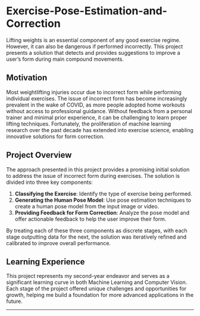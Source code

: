 # Exercise-Pose-Estimation-and-Correction

Lifting weights is an essential component of any good exercise regime. However, it can also be dangerous if performed incorrectly. This project presents a solution that detects and provides suggestions to improve a user’s form during main compound movements.

## Motivation

Most weightlifting injuries occur due to incorrect form while performing individual exercises. The issue of incorrect form has become increasingly prevalent in the wake of COVID, as more people adopted home workouts without access to professional guidance. Without feedback from a personal trainer and minimal prior experience, it can be challenging to learn proper lifting techniques. Fortunately, the proliferation of machine learning research over the past decade has extended into exercise science, enabling innovative solutions for form correction.

## Project Overview

The approach presented in this project provides a promising initial solution to address the issue of incorrect form during exercises. The solution is divided into three key components:

1. **Classifying the Exercise**: Identify the type of exercise being performed.
2. **Generating the Human Pose Model**: Use pose estimation techniques to create a human pose model from the input image or video.
3. **Providing Feedback for Form Correction**: Analyze the pose model and offer actionable feedback to help the user improve their form.

By treating each of these three components as discrete stages, with each stage outputting data for the next, the solution was iteratively refined and calibrated to improve overall performance.

## Learning Experience

This project represents my second-year endeavor and serves as a significant learning curve in both Machine Learning and Computer Vision. Each stage of the project offered unique challenges and opportunities for growth, helping me build a foundation for more advanced applications in the future.

---

